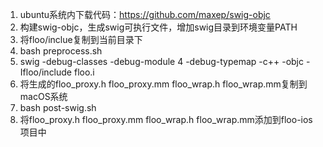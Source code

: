 1. ubuntu系统内下载代码：https://github.com/maxep/swig-objc
2. 构建swig-objc，生成swig可执行文件，增加swig目录到环境变量PATH
3. 将floo/inclue复制到当前目录下
4. bash preprocess.sh
5. swig  -debug-classes -debug-module 4 -debug-typemap  -c++ -objc  -Ifloo/include floo.i
6. 将生成的floo_proxy.h floo_proxy.mm floo_wrap.h floo_wrap.mm复制到macOS系统
6. bash post-swig.sh
7. 将floo_proxy.h floo_proxy.mm floo_wrap.h floo_wrap.mm添加到floo-ios项目中